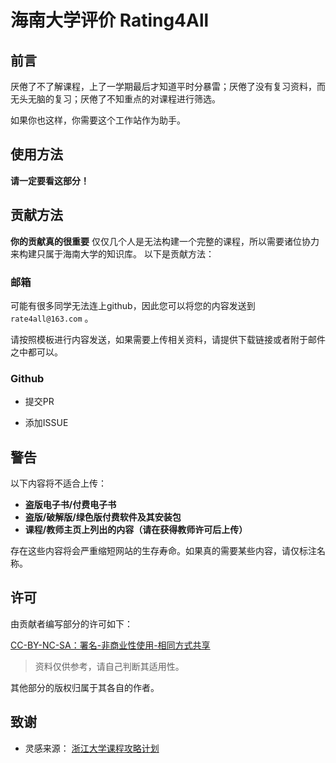 # 海南大学评价 Rating4All

## 前言

厌倦了不了解课程，上了一学期最后才知道平时分暴雷；厌倦了没有复习资料，而无头无脑的复习；厌倦了不知重点的对课程进行筛选。

如果你也这样，你需要这个工作站作为助手。

## 使用方法

**请一定要看这部分！**

## 贡献方法

**你的贡献真的很重要**
仅仅几个人是无法构建一个完整的课程，所以需要诸位协力来构建只属于海南大学的知识库。
以下是贡献方法：

### 邮箱

可能有很多同学无法连上github，因此您可以将您的内容发送到 `rate4all@163.com` 。

请按照模板进行内容发送，如果需要上传相关资料，请提供下载链接或者附于邮件之中都可以。

### Github

- 提交PR

- 添加ISSUE

## 警告

以下内容将不适合上传：

- **盗版电子书/付费电子书**
- **盗版/破解版/绿色版付费软件及其安装包**
- **课程/教师主页上列出的内容（请在获得教师许可后上传）**

存在这些内容将会严重缩短网站的生存寿命。如果真的需要某些内容，请仅标注名称。

## 许可

由贡献者编写部分的许可如下：

[CC-BY-NC-SA：署名-非商业性使用-相同方式共享](https://creativecommons.org/licenses/by-nc-sa/4.0/deed.zh)

> 资料仅供参考，请自己判断其适用性。

其他部分的版权归属于其各自的作者。

## 致谢

- 灵感来源： [浙江大学课程攻略计划](https://github.com/QSCTech/zju-icicles)